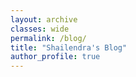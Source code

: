 ```yaml
---
layout: archive
classes: wide
permalink: /blog/
title: "Shailendra's Blog"
author_profile: true
---
```

